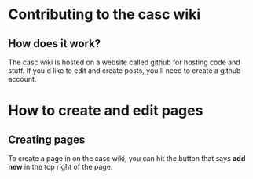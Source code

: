 ---
---
# Contributing to the casc wiki

## How does it work?

The casc wiki is hosted on a website called github for hosting code and stuff. If you'd like to edit and create posts, you'll need to create a github account.

# How to create and edit pages

## Creating pages

To create a page in on the casc wiki, you can hit the button that says **add new** in the top right of the page. 
